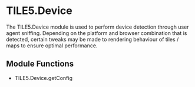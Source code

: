 TILE5.Device
============

The TILE5.Device module is used to perform device detection through user agent sniffing.  Depending on the platform and browser combination that is detected, certain tweaks may be made to rendering behaviour of tiles / maps to ensure optimal performance.

Module Functions
----------------

- TILE5.Device.getConfig